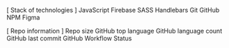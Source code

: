 [ Stack of technologies ]
JavaScript Firebase SASS Handlebars Git GitHub NPM Figma

[ Repo information ]
Repo size GitHub top language GitHub language count GitHub last commit GitHub Workflow Status
